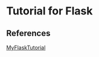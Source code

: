 # Tutorial for Flask

## References
[MyFlaskTutorial](https://github.com/bev-a-tron/MyFlaskTutorial)